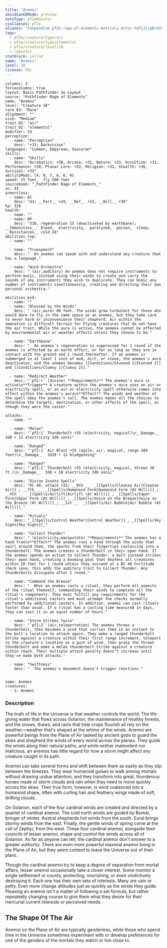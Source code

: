```yaml
---
title: "Anemos"
obsidianUIMode: preview
noteType: pf2eMonster
cssClasses: pf2e
aliases: "Compendium.pf2e.rage-of-elements-bestiary.Actor.hGPjJjjqBc42VrFs" 
tags:
  - pf2e/creature/type/air
  - pf2e/creature/type/elemental
  - pf2e/creature/level/18
  - remaster
statblock: inline
name: "Anemos"
level: 18
license: OGL
---
```


```statblock
columns: 2
forcecolumns: true
layout: Basic Pathfinder 2e Layout
source: "Pathfinder Rage of Elements"
name: "Anemos"
level: "Creature 18"
rare_03: "Rare"
alignment: ""
size: "Medium"
trait_01: "air"
trait_02: "elemental"
modifier: 33
perception:
  - name: "Perception"
    desc: "+33; Darkvision"
languages: "Common, Empyrean, Sussuran"
skills:
  - name: "Skills"
    desc: "Acrobatics: +38, Arcana: +31, Nature: +33, Occultism: +31, Performance: +38, Planar Lore: +33, Religion: +31, Stealth: +36, Survival: +33"
abilityMods: [4, 9, 7, 6, 6, 9]
speed: 25 feet,  fly 200 feet
sourcebook: "_Pathfinder Rage of Elements_"
ac: 43
armorclass:
  - name: AC
    desc: "43; __Fort__ +29, __Ref__ +33, __Will__ +30"
hp: 310
health:
  - name: ""
  - name: HP
    desc: "310, regeneration 15 (deactivated by earthbane); __Immunities__  bleed,  electricity,  paralyzed,  poison,  sleep; __Resistances__ cold 20"
abilities_top:
  - name: ""

  - name: "Truespeech"
    desc: "  An anemos can speak with and understand any creature that has a language."

  - name: "Wind Orchestra"
    desc: " (air,auditory) An anemos does not require instruments to perform music, instead using their winds to create and carry the sounds of any instruments they wish to duplicate. They can mimic any number of instruments simultaneously, creating and directing their own personal orchestra."

abilities_mid:
  - name: ""
  - name: "Blessed by the Winds"
    desc: " (air,aura) 80 feet. The winds grow turbulent for those who would dare to fly in the same space as an anemos, but they take care to never harm or inconvenience their shepherd. Air within the emanation is difficult terrain for Flying creatures that do not have the air trait. While the aura is active, the anemos cannot be affected by environmental air or weather affects unless they choose to be."

  - name: "Earthbane"
    desc: "  An anemos's regeneration is suppressed for 1 round if the anemos is affected by an earth effect, or for as long as they are in contact with the ground and 1 round thereafter. If an anemos is submerged in at least 1 inch of mud, dirt, or stone, the anemos's aura deactivates, and the anemos becomes [[Conditions/Stunned 1|Stunned 2]] and [[Conditions/Clumsy 1|Clumsy 2]]."

  - name: "Redirect Weather"
    desc: "`pf2:r` (divine) **Requirements** The anemos's aura is active\n**Trigger** A creature within the anemos's aura uses an air or electricity spell, or an air or electricity spell otherwise comes into effect within the anemos's aura\n**Effect** The winds and weather of the spell obey the anemos's call. The anemos makes all the choices to determine the targets, destination, or other effects of the spell, as though they were the caster."

attacks:
  - name: ""

  - name: "Melee"
    desc: "`pf2:1` Thunderbolt +35 (electricity, magical)\n__Damage__  3d8 + 12 electricity 3d6 sonic"

  - name: "Ranged"
    desc: "`pf2:1` Air Blast +35 (agile, air, magical, range 100 feet)\n__Damage__  3d10 + 12 bludgeoning"

  - name: "Ranged"
    desc: "`pf2:1` Thunderbolt +35 (electricity, magical, thrown 30 ft.)\n__Damage__  3d8 + 10 electricity 3d6 sonic"

  - name: "Divine Innate Spells"
    desc: "DC 40, attack +32; __9th __  _[[Spells/Cleanse Air|Cleanse Air]]_; __7th __  _[[Spells/Humanoid Form|Humanoid Form (At Will)]]_; __4th __  _[[Spells/Airlift|Airlift (At Will)]]_, _[[Spells/Vapor Form|Vapor Form (At Will)]]_, _[[Spells/Voice on the Breeze|Voice on the Breeze (At Will)]]_; __1st __  _[[Spells/Air Bubble|Air Bubble (At Will)]]_"

  - name: "Rituals"
    desc: "_[[Spells/Control Weather|Control Weather]]_, _[[Spells/Sky Signs|Sky Signs]]_"

  - name: "Collect Thunder"
    desc: " (electricity,manipulate) **Requirements** The anemos has a hand free\n**Effect** The anemos runs a hand through the winds that swirl around them, the sparks from their fingertips coalescing into a thunderbolt. The anemos creates a thunderbolt in their open hand. If the anemos spends an action to Collect Thunder, a bolt instead strikes their open hand, creating a booming peal that deafens all creatures within 20 feet for 1 round unless they succeed at a DC 40 Fortitude check save; this adds the auditory trait to Collect Thunder. Any thunderbolts dissipate after 1 round."

  - name: "Command the Breeze"
    desc: "  When an anemos casts a ritual, they perform all aspects of the ritual themself, commanding their winds to complete all the ritual's components. They must fulfill any requirements for the ritual's additional casters and must attempt the checks normally performed by additional casters. In addition, anemoi can cast rituals faster than usual. If a ritual has a casting time measured in days, they can cast it in an equal number of hours."

  - name: "Storm Strikes Twice"
    desc: "`pf2:2` (air,teleportation) The anemos throws a thunderbolt, then becomes a wind that carries them in an instant to the bolt's location to attack again. They make a ranged thunderbolt Strike against a creature within their first range increment, teleport to the creature's location as a gust of wind, then grasp the thrown thunderbolt and make a melee thunderbolt Strike against a creature within reach. Their multiple attack penalty doesn't increase until they've made both attacks."

  - name: "Swiftness"
    desc: "  The anemos's movement doesn't trigger reactions."
 
```

```encounter-table
name: Anemos
creatures:
  - 1: Anemos
```


### Description
The truth of life in the Universe is that weather controls the world. The life-giving water that flows across Golarion, the maintenance of healthy forests, and the snows, thaws, and rains that help crops flourish all rely on the weather—weather that's shaped at the whims of the winds. Anemoi are powerful beings from the Plane of Air tasked by ancient gods to guard the skies and shepherd the winds of every world across the planes. They guide the winds along their natural paths, and while neither malevolent nor malicious, an anemos has little regard for how a storm might affect any creature caught in its path.

Anemoi can take several forms and shift between them as easily as they slip between the breezes. They wear humanoid guises to walk among mortals without drawing undue attention, and they transform into great, thunderous horses made of storm clouds and rain when they need to move quickly across the skies. Their true form, however, is wind coalesced into a humanoid shape, often with curling hair and feathery wings made of soft, drifting clouds.

On Golarion, each of the four cardinal winds are created and directed by a quartet of cardinal anemoi. The cold north winds are guided by Boreal, bringer of winter. Austral shepherds hot winds from the south. Eural brings stormy winds from the east. Finally, the gentle winds of spring come at the call of Zephyr, from the west. These four cardinal anemoi, alongside their councils of lesser anemoi, shape and control the winds across all of Golarion. As far as anyone can tell, the cardinal anemoi don't answer to a greater authority. There are even more powerful maximal anemoi living in the Plane of Air, but they seem content to leave the Universe out of their plans.

Though the cardinal anemoi try to keep a degree of separation from mortal affairs, lesser anemoi occasionally take a closer interest. Some monitor a single settlement or county, protecting, nourishing, or even vindictively destroying it. Each one has their own sets of interests. Many are vain or petty. Even more change attitudes just as quickly as the winds they guide. Pleasing an anemoi isn't a matter of following a set formula, but rather repeatedly changing course to give them what they desire for their mercurial current interests or perceived needs.

## The Shape Of The Air

Anemoi on the Plane of Air are typically genderless, while those who spend time in the Universe sometimes experiment with or develop preferences for one of the genders of the mortals they watch or live close to.
